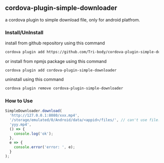 ## cordova-plugin-simple-downloader

a cordova plugin to simple download file, only for android platfrom.

### Install/UnInstall

install from github repository using this command

```sh
cordova plugin add https://github.com/Tri-body/cordova-plugin-simple-downloader
```

or install from npmjs package using this command

```
cordova plugin add cordova-plugin-simple-downloader
```

uninstall using this command

```sh
cordova plugin remove cordova-plugin-simple-downloader
```

### How to Use

```js
SimpleDownloader.download(
  'http://127.0.0.1:8080/xxx.mp4',
  '/storage/emulated/0/Android/data/<appid>/files/', // can't use file:///storage...
  'yyy.mp4',
  () => {
    console.log('ok');
  },
  e => {
    console.error('error: ', e);
  }
);
```
